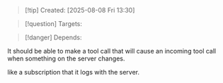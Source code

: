 
>[!tip] Created: [2025-08-08 Fri 13:30]

>[!question] Targets: 

>[!danger] Depends: 

It should be able to make a tool call that will cause an incoming tool call when something on the server changes.

like a subscription that it logs with the server.